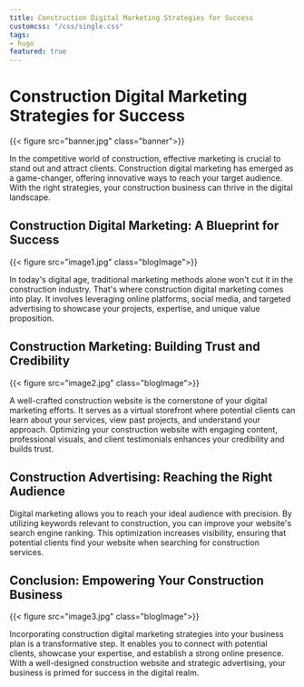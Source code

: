 ```yaml
---
title: Construction Digital Marketing Strategies for Success
customcss: "/css/single.css"
tags: 
- hugo
featured: true
---
```


# Construction Digital Marketing Strategies for Success

{{< figure src="banner.jpg" class="banner">}}

In the competitive world of construction, effective marketing is crucial to stand out and attract clients. Construction digital marketing has emerged as a game-changer, offering innovative ways to reach your target audience. With the right strategies, your construction business can thrive in the digital landscape.

## Construction Digital Marketing: A Blueprint for Success

{{< figure src="image1.jpg" class="blogImage">}}

In today's digital age, traditional marketing methods alone won't cut it in the construction industry. That's where construction digital marketing comes into play. It involves leveraging online platforms, social media, and targeted advertising to showcase your projects, expertise, and unique value proposition.

## Construction Marketing: Building Trust and Credibility

{{< figure src="image2.jpg" class="blogImage">}}

A well-crafted construction website is the cornerstone of your digital marketing efforts. It serves as a virtual storefront where potential clients can learn about your services, view past projects, and understand your approach. Optimizing your construction website with engaging content, professional visuals, and client testimonials enhances your credibility and builds trust.

## Construction Advertising: Reaching the Right Audience

Digital marketing allows you to reach your ideal audience with precision. By utilizing keywords relevant to construction, you can improve your website's search engine ranking. This optimization increases visibility, ensuring that potential clients find your website when searching for construction services.

## Conclusion: Empowering Your Construction Business

{{< figure src="image3.jpg" class="blogImage">}}

Incorporating construction digital marketing strategies into your business plan is a transformative step. It enables you to connect with potential clients, showcase your expertise, and establish a strong online presence. With a well-designed construction website and strategic advertising, your business is primed for success in the digital realm.

